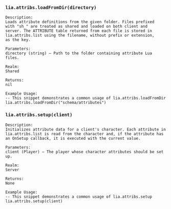 ### `lia.attribs.loadFromDir(directory)`

    
    Description:
    Loads attribute definitions from the given folder. Files prefixed
    with "sh_" are treated as shared and loaded on both client and
    server. The ATTRIBUTE table returned from each file is stored in
    lia.attribs.list using the filename, without prefix or extension,
    as the key.
    
    Parameters:
    directory (string) – Path to the folder containing attribute Lua files.
    
    Realm:
    Shared
    
    Returns:
    nil
    
    Example Usage:
    -- This snippet demonstrates a common usage of lia.attribs.loadFromDir
    lia.attribs.loadFromDir("schema/attributes")

### `lia.attribs.setup(client)`

    
    Description:
    Initializes attribute data for a client's character. Each attribute in
    lia.attribs.list is read from the character and, if the attribute has
    an OnSetup callback, it is executed with the current value.
    
    Parameters:
    client (Player) – The player whose character attributes should be set up.
    
    Realm:
    Server
    
    Returns:
    None
    
    Example Usage:
    -- This snippet demonstrates a common usage of lia.attribs.setup
    lia.attribs.setup(client)
